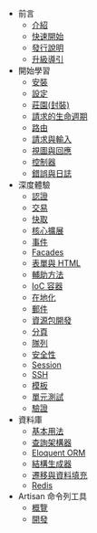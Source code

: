 - 前言
    - [介紹](/introduction.md)
    - [快速開始](/quick.md)
    - [發行說明](/releases.md)
    - [升級導引](/upgrade.md)
- 開始學習
    - [安裝](/installation.md)
    - [設定](/configuration.md)
    - [莊園(封裝)](/homestead.md)
    - [請求的生命週期](/lifecycle.md)
    - [路由](/routing.md)
    - [請求與輸入](/requests.md)
    - [視圖與回應](/responses.md)
    - [控制器](/controllers.md)
    - [錯誤與日誌](/errors.md)
- 深度體驗
    - [認證](/security.md)
    - [交易](/billing.md)
    - [快取](/cache.md)
    - [核心擴展](/extending.md)
    - [事件](/events.md)
    - [Facades](/facades.md)
    - [表單與 HTML](/html.md)
    - [輔助方法](/helpers.md)
    - [IoC 容器](/ioc.md)
    - [在地化](/localization.md)
    - [郵件](/mail.md)
    - [資源包開發](/packages.md)
    - [分頁](/pagination.md)
    - [隊列](/queues.md)
    - [安全性](/security.md)
    - [Session](/session.md)
    - [SSH](/ssh.md)
    - [模板](/templates.md)
    - [單元測試](/testing.md)
    - [驗證](/validation.md)
- 資料庫
    - [基本用法](/database.md)
    - [查詢架構器](/queries.md)
    - [Eloquent ORM](/eloquent.md)
    - [結構生成器](/schema.md)
    - [遷移與資料填充](/migrations.md)
    - [Redis](/redis.md)
- Artisan 命令列工具
    - [概覽](/artisan.md)
    - [開發](/commands.md)
